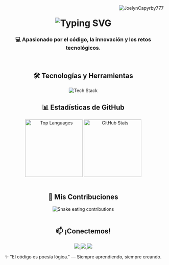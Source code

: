 <!-- Visitor Badge -->
<img align="right" src="https://komarev.com/ghpvc/?username=JoelynCapyrby777&label=Profile%20Views&color=0e75b6&style=flat" alt="JoelynCapyrby777" />

<!-- Animated Header -->
<h1 align="center">
  <img src="https://readme-typing-svg.herokuapp.com/?font=Righteous&size=35&center=true&vCenter=true&width=500&height=70&duration=4000&lines=¡Hola!+👋;+Soy+Yoel+Canul;Desarrollador+de+Software;Desde+México+🇲🇽" alt="Typing SVG" />
</h1>

<h3 align="center">💻 Apasionado por el código, la innovación y los retos tecnológicos.</h3>

<br/>

<!-- 🔥 Stats: Top Languages & Tools -->
<h2 align="center">🛠️ Tecnologías y Herramientas</h2>
<p align="center">
  <img src="https://skillicons.dev/icons?i=php,js,ts,nodejs,react,laravel,nestjs,mysql,mongodb,html,css,vscode,git,linux,aws" alt="Tech Stack" />
</p>

<!-- 📊 GitHub Stats: Language Usage -->
<h2 align="center">📊 Estadísticas de GitHub</h2>
<div align="center">
  <!-- Most Used Languages (Top 5) -->
  <img height="180em" src="https://github-readme-stats.vercel.app/api/top-langs/?username=JoelynCapyrby777&layout=compact&theme=radical&hide_border=true&langs_count=6" alt="Top Languages" />
  <!-- GitHub Stats -->
  <img height="180em" src="https://github-readme-stats.vercel.app/api?username=JoelynCapyrby777&show_icons=true&theme=radical&hide_border=true&include_all_commits=true&count_private=true" alt="GitHub Stats" />
</div>

<br/>

<!-- 🐍 Snake Contributions -->
<div align="center">
  <h2>🐍 Mis Contribuciones</h2>
  <img src="https://raw.githubusercontent.com/JoelynCapyrby777/JoelynCapyrby777/output/github-contribution-grid-snake.svg" alt="Snake eating contributions" />
</div>

<br/>

<!-- 📫 Contact -->
<h2 align="center">📫 ¡Conectemos!</h2>
<p align="center">
  <a href="https://github.com/JoelynCapyrby777" target="_blank">
    <img src="https://img.shields.io/badge/GitHub-100000?style=for-the-badge&logo=github&logoColor=white" />
  </a>
  <a href="mailto:yoel.canul.yacg@gmail.com">
    <img src="https://img.shields.io/badge/Gmail-D14836?style=for-the-badge&logo=gmail&logoColor=white" />
  </a>
  <a href="https://linkedin.com/in/[tu-linkedin]" target="_blank">
    <img src="https://img.shields.io/badge/LinkedIn-0077B5?style=for-the-badge&logo=linkedin&logoColor=white" />
  </a>
</p>

<p align="center">
  ✨ "El código es poesía lógica." — Siempre aprendiendo, siempre creando. 
</p>
